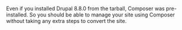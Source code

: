 Even if you installed Drupal 8.8.0 from the tarball, Composer was pre-installed. So you should be able to manage your site using Composer without taking any extra steps to convert the site.